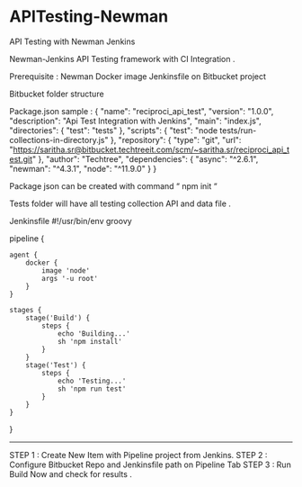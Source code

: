 # APITesting-Newman
API Testing with Newman Jenkins

Newman-Jenkins API Testing framework with CI Integration .

Prerequisite : 
Newman Docker image 
Jenkinsfile on Bitbucket project

Bitbucket folder structure 
	

Package.json sample :
{
  "name": "reciproci_api_test",
  "version": "1.0.0",
  "description": "Api Test Integration with Jenkins",
  "main": "index.js",
  "directories": {
    "test": "tests"
  },
  "scripts": {
    "test": "node tests/run-collections-in-directory.js"
  },
  "repository": {
    "type": "git",
    "url": "https://saritha.sr@bitbucket.techtreeit.com/scm/~saritha.sr/reciproci_api_test.git"
  },
  "author": "Techtree",
  "dependencies": {
    "async": "^2.6.1",
    "newman": "^4.3.1",
    "node": "^11.9.0"
  }
}


Package json can be created with command “ npm init “




Tests folder will have all testing collection API and data file .

Jenkinsfile 
#!/usr/bin/env groovy

pipeline {

    agent {
        docker {
            image 'node'
            args '-u root'
        }
    }

    stages {
        stage('Build') {
            steps {
                echo 'Building...'
                sh 'npm install'
            }
        }
        stage('Test') {
            steps {
                echo 'Testing...'
                sh 'npm run test'
            }
        }
    }
}


-----------

STEP 1 : Create New Item with Pipeline project from Jenkins.
STEP 2 : Configure Bitbucket Repo and Jenkinsfile path on Pipeline Tab
STEP 3 : Run Build Now and check for results .	
